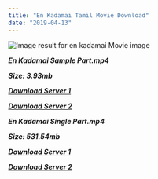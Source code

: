 ```yaml
---
title: "En Kadamai Tamil Movie Download"
date: "2019-04-13"
---
```


![Image result for en kadamai  Movie image](https://cdn.shopclues.com/images/thumbnails/52943/320/320/MC3341484296777.jpg)

**_En Kadamai Sample Part.mp4_**

**_Size: 3.93mb_**

**_[Download Server 1](http://b4.wetransfer.vip/files/{fb880f6db0ad663db529f57694c28cccd461c3d4fc624305e324329e3cbfaaa8}20Actor{fb880f6db0ad663db529f57694c28cccd461c3d4fc624305e324329e3cbfaaa8}20Hits{fb880f6db0ad663db529f57694c28cccd461c3d4fc624305e324329e3cbfaaa8}20Collection/M.{fb880f6db0ad663db529f57694c28cccd461c3d4fc624305e324329e3cbfaaa8}20G.{fb880f6db0ad663db529f57694c28cccd461c3d4fc624305e324329e3cbfaaa8}20Ramachandran{fb880f6db0ad663db529f57694c28cccd461c3d4fc624305e324329e3cbfaaa8}20(M.G.R){fb880f6db0ad663db529f57694c28cccd461c3d4fc624305e324329e3cbfaaa8}20Movies{fb880f6db0ad663db529f57694c28cccd461c3d4fc624305e324329e3cbfaaa8}20Collections/En{fb880f6db0ad663db529f57694c28cccd461c3d4fc624305e324329e3cbfaaa8}20Kadamai{fb880f6db0ad663db529f57694c28cccd461c3d4fc624305e324329e3cbfaaa8}20(1964)/En{fb880f6db0ad663db529f57694c28cccd461c3d4fc624305e324329e3cbfaaa8}20Kadamai{fb880f6db0ad663db529f57694c28cccd461c3d4fc624305e324329e3cbfaaa8}20(1964){fb880f6db0ad663db529f57694c28cccd461c3d4fc624305e324329e3cbfaaa8}20Sample{fb880f6db0ad663db529f57694c28cccd461c3d4fc624305e324329e3cbfaaa8}20HD.mp4)_**

**_[Download Server 2](http://b4.wetransfer.vip/files/{fb880f6db0ad663db529f57694c28cccd461c3d4fc624305e324329e3cbfaaa8}20Actor{fb880f6db0ad663db529f57694c28cccd461c3d4fc624305e324329e3cbfaaa8}20Hits{fb880f6db0ad663db529f57694c28cccd461c3d4fc624305e324329e3cbfaaa8}20Collection/M.{fb880f6db0ad663db529f57694c28cccd461c3d4fc624305e324329e3cbfaaa8}20G.{fb880f6db0ad663db529f57694c28cccd461c3d4fc624305e324329e3cbfaaa8}20Ramachandran{fb880f6db0ad663db529f57694c28cccd461c3d4fc624305e324329e3cbfaaa8}20(M.G.R){fb880f6db0ad663db529f57694c28cccd461c3d4fc624305e324329e3cbfaaa8}20Movies{fb880f6db0ad663db529f57694c28cccd461c3d4fc624305e324329e3cbfaaa8}20Collections/En{fb880f6db0ad663db529f57694c28cccd461c3d4fc624305e324329e3cbfaaa8}20Kadamai{fb880f6db0ad663db529f57694c28cccd461c3d4fc624305e324329e3cbfaaa8}20(1964)/En{fb880f6db0ad663db529f57694c28cccd461c3d4fc624305e324329e3cbfaaa8}20Kadamai{fb880f6db0ad663db529f57694c28cccd461c3d4fc624305e324329e3cbfaaa8}20(1964){fb880f6db0ad663db529f57694c28cccd461c3d4fc624305e324329e3cbfaaa8}20Sample{fb880f6db0ad663db529f57694c28cccd461c3d4fc624305e324329e3cbfaaa8}20HD.mp4)_**

**_En Kadamai Single Part.mp4_**

**_Size: 531.54mb_**

**_[Download Server 1](http://b4.wetransfer.vip/files/{fb880f6db0ad663db529f57694c28cccd461c3d4fc624305e324329e3cbfaaa8}20Actor{fb880f6db0ad663db529f57694c28cccd461c3d4fc624305e324329e3cbfaaa8}20Hits{fb880f6db0ad663db529f57694c28cccd461c3d4fc624305e324329e3cbfaaa8}20Collection/M.{fb880f6db0ad663db529f57694c28cccd461c3d4fc624305e324329e3cbfaaa8}20G.{fb880f6db0ad663db529f57694c28cccd461c3d4fc624305e324329e3cbfaaa8}20Ramachandran{fb880f6db0ad663db529f57694c28cccd461c3d4fc624305e324329e3cbfaaa8}20(M.G.R){fb880f6db0ad663db529f57694c28cccd461c3d4fc624305e324329e3cbfaaa8}20Movies{fb880f6db0ad663db529f57694c28cccd461c3d4fc624305e324329e3cbfaaa8}20Collections/En{fb880f6db0ad663db529f57694c28cccd461c3d4fc624305e324329e3cbfaaa8}20Kadamai{fb880f6db0ad663db529f57694c28cccd461c3d4fc624305e324329e3cbfaaa8}20(1964)/En{fb880f6db0ad663db529f57694c28cccd461c3d4fc624305e324329e3cbfaaa8}20Kadamai{fb880f6db0ad663db529f57694c28cccd461c3d4fc624305e324329e3cbfaaa8}20(1964){fb880f6db0ad663db529f57694c28cccd461c3d4fc624305e324329e3cbfaaa8}20Single{fb880f6db0ad663db529f57694c28cccd461c3d4fc624305e324329e3cbfaaa8}20Part{fb880f6db0ad663db529f57694c28cccd461c3d4fc624305e324329e3cbfaaa8}20HD.mp4)_**

**_[Download Server 2](http://b4.wetransfer.vip/files/{fb880f6db0ad663db529f57694c28cccd461c3d4fc624305e324329e3cbfaaa8}20Actor{fb880f6db0ad663db529f57694c28cccd461c3d4fc624305e324329e3cbfaaa8}20Hits{fb880f6db0ad663db529f57694c28cccd461c3d4fc624305e324329e3cbfaaa8}20Collection/M.{fb880f6db0ad663db529f57694c28cccd461c3d4fc624305e324329e3cbfaaa8}20G.{fb880f6db0ad663db529f57694c28cccd461c3d4fc624305e324329e3cbfaaa8}20Ramachandran{fb880f6db0ad663db529f57694c28cccd461c3d4fc624305e324329e3cbfaaa8}20(M.G.R){fb880f6db0ad663db529f57694c28cccd461c3d4fc624305e324329e3cbfaaa8}20Movies{fb880f6db0ad663db529f57694c28cccd461c3d4fc624305e324329e3cbfaaa8}20Collections/En{fb880f6db0ad663db529f57694c28cccd461c3d4fc624305e324329e3cbfaaa8}20Kadamai{fb880f6db0ad663db529f57694c28cccd461c3d4fc624305e324329e3cbfaaa8}20(1964)/En{fb880f6db0ad663db529f57694c28cccd461c3d4fc624305e324329e3cbfaaa8}20Kadamai{fb880f6db0ad663db529f57694c28cccd461c3d4fc624305e324329e3cbfaaa8}20(1964){fb880f6db0ad663db529f57694c28cccd461c3d4fc624305e324329e3cbfaaa8}20Single{fb880f6db0ad663db529f57694c28cccd461c3d4fc624305e324329e3cbfaaa8}20Part{fb880f6db0ad663db529f57694c28cccd461c3d4fc624305e324329e3cbfaaa8}20HD.mp4)_**
